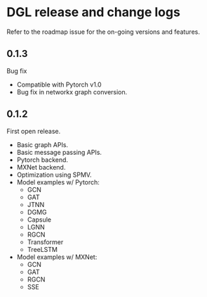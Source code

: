 DGL release and change logs
==========

Refer to the roadmap issue for the on-going versions and features.

0.1.3
-----
Bug fix
* Compatible with Pytorch v1.0
* Bug fix in networkx graph conversion.

0.1.2
-----
First open release.
* Basic graph APIs.
* Basic message passing APIs.
* Pytorch backend.
* MXNet backend.
* Optimization using SPMV.
* Model examples w/ Pytorch:
  - GCN
  - GAT
  - JTNN
  - DGMG
  - Capsule
  - LGNN
  - RGCN
  - Transformer
  - TreeLSTM
* Model examples w/ MXNet:
  - GCN
  - GAT
  - RGCN
  - SSE
